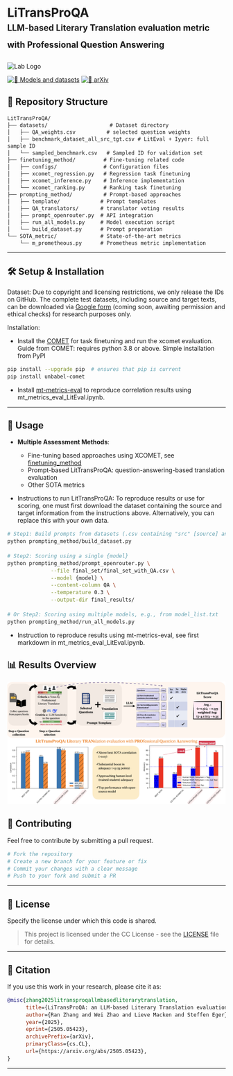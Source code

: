 # LiTransProQA <br><sub><sup>LLM-based Literary Translation evaluation metric with Professional Question Answering</sup></sub>
<p align="left">
  <img src="https://drive.google.com/uc?export=view&id=19cBCYrAndz6ncbx-QxSa4ZpPvYVZ-cxK" width="80" alt="Lab Logo" />
</p>

[![🤖 Models and datasets](https://img.shields.io/badge/%F0%9F%A4%96-models-yellow)](https://huggingface.co/rnzzzh/lit_score_finetuning)
[![📄 arXiv](https://img.shields.io/badge/View%20on%20arXiv-B31B1B?logo=arxiv&labelColor=gray)](https://arxiv.org/abs/2505.05423)

## 📁 Repository Structure
```
LitTransProQA/
├── datasets/                    # Dataset directory
│   ├── QA_weights.csv          # selected question weights
│   ├── benchmark_dataset_all_src_tgt.csv # LitEval + Iyyer: full sample ID 
│   └── sampled_benchmark.csv   # Sampled ID for validation set
├── finetuning_method/         # Fine-tuning related code
│   ├── configs/               # Configuration files
│   ├── xcomet_regression.py   # Regression task finetuning
│   ├── xcomet_inference.py    # Inference implementation
│   └── xcomet_ranking.py      # Ranking task finetuning
├── prompting_method/          # Prompt-based approaches
│   ├── template/             # Prompt templates
│   ├── QA_translators/       # translator voting results
│   ├── prompt_openrouter.py  # API integration
│   ├── run_all_models.py     # Model execution script
│   └── build_dataset.py      # Prompt preparation
└── SOTA_metric/              # State-of-the-art metrics
    └── m_prometheous.py      # Prometheus metric implementation
```

---

## 🛠️ Setup & Installation

Dataset: Due to copyright and licensing restrictions, we only release the IDs on GitHub. The complete test datasets, including source and target texts, can be downloaded via [Google form]() (coming soon, awaiting permission and ethical checks) for research purposes only. 

Installation: 
- Install the [COMET](https://github.com/Unbabel/COMET/tree/master) for task finetuning and run the xcomet evaluation.
Guide from COMET: requires python 3.8 or above. Simple installation from PyPI
```bash
pip install --upgrade pip  # ensures that pip is current 
pip install unbabel-comet
```
- Install [mt-metrics-eval](https://github.com/google-research/mt-metrics-eval/) to reproduce correlation results using mt_metrics_eval_LitEval.ipynb.   

---

## 🚀 Usage

- **Multiple Assessment Methods**:
  - Fine-tuning based approaches using XCOMET, see [finetuning_method](finetuning_method/)
  - Prompt-based LitTransProQA: question-answering-based translation evaluation
  - Other SOTA metrics
 
- Instructions to run LitTransProQA: To reproduce results or use for scoring, one must first download the dataset containing the source and target information from the instructions above. Alternatively, you can replace this with your own data. 
```bash
# Step1: Build prompts from datasets (.csv containing "src" [source] and "tgt" [target] columns); one can modify the template  
python prompting_method/build_dataset.py 

# Step2: Scoring using a single {model}  
python prompting_method/prompt_openrouter.py \
              --file final_set/final_set_with_QA.csv \
              --model {model} \
              --content-column QA \
              --temperature 0.3 \
              --output-dir final_results/

# Or Step2: Scoring using multiple models, e.g., from model_list.txt
python prompting_method/run_all_models.py 
```

- Instruction to reproduce results using mt-metrics-eval, see first markdowm in mt_metrics_eval_LitEval.ipynb.

## 📊 Results Overview
![LitTransproQA summary](Fig/figure1.png)

## 🤝 Contributing

Feel free to contribute by submitting a pull request.

```bash
# Fork the repository
# Create a new branch for your feature or fix
# Commit your changes with a clear message
# Push to your fork and submit a PR
```

---

## 📜 License

Specify the license under which this code is shared.

> This project is licensed under the CC License - see the [LICENSE](LICENSE) file for details.

---

## 📖 Citation

If you use this work in your research, please cite it as:

```bibtex
@misc{zhang2025litransproqallmbasedliterarytranslation,
      title={LiTransProQA: an LLM-based Literary Translation evaluation metric with Professional Question Answering}, 
      author={Ran Zhang and Wei Zhao and Lieve Macken and Steffen Eger},
      year={2025},
      eprint={2505.05423},
      archivePrefix={arXiv},
      primaryClass={cs.CL},
      url={https://arxiv.org/abs/2505.05423}, 
}
```

---
